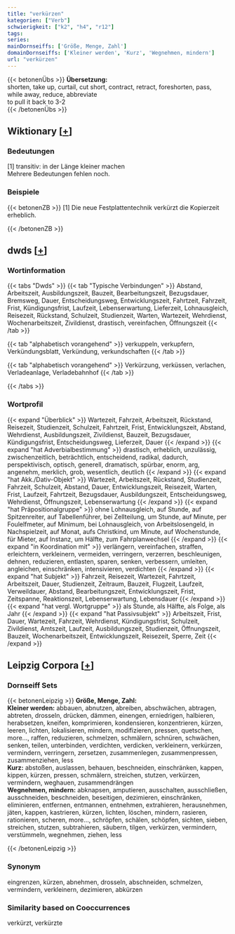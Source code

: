 ```yaml
---
title: "verkürzen"
kategorien: ["Verb"]
schwierigkeit: ["k2", "h4", "r12"]
tags:
series:
mainDornseiffs: ['Größe, Menge, Zahl']
domainDornseiffs: ['Kleiner werden', 'Kurz', 'Wegnehmen, mindern']
url: "verkürzen"
---
```


{{< betonenÜbs >}}
**Übersetzung:**  
shorten, take up, curtail, cut short, contract, retract, foreshorten, pass, while away, reduce, abbreviate  
to pull it back to 3-2  
{{< /betonenÜbs >}}

## Wiktionary [[+](https://de.wiktionary.org/wiki/verkürzen)]

### Bedeutungen
[1] transitiv: in der Länge kleiner machen  
Mehrere Bedeutungen fehlen noch.  

### Beispiele
{{< betonenZB >}}
[1] Die neue Festplattentechnik verkürzt die Kopierzeit erheblich.  

{{< /betonenZB >}}


## dwds [[+](https://www.dwds.de/wb/verkürzen)]

### Wortinformation
{{< tabs "Dwds" >}}
{{< tab "Typische Verbindungen" >}}
Abstand, Arbeitszeit, Ausbildungszeit, Bauzeit, Bearbeitungszeit, Bezugsdauer, Bremsweg, Dauer, Entscheidungsweg, Entwicklungszeit, Fahrtzeit, Fahrzeit, Frist, Kündigungsfrist, Laufzeit, Lebenserwartung, Lieferzeit, Lohnausgleich, Reisezeit, Rückstand, Schulzeit, Studienzeit, Warten, Wartezeit, Wehrdienst, Wochenarbeitszeit, Zivildienst, drastisch, vereinfachen, Öffnungszeit
{{< /tab >}}

{{< tab "alphabetisch vorangehend" >}}
verkuppeln, verkupfern, Verkündungsblatt, Verkündung, verkundschaften
{{< /tab >}}

{{< tab "alphabetisch vorangehend" >}}
Verkürzung, verküssen, verlachen, Verladeanlage, Verladebahnhof
{{< /tab >}}

{{< /tabs >}}

### Wortprofil
{{< expand "Überblick" >}} Wartezeit, Fahrzeit, Arbeitszeit, Rückstand, Reisezeit, Studienzeit, Schulzeit, Fahrtzeit, Frist, Entwicklungszeit, Abstand, Wehrdienst, Ausbildungszeit, Zivildienst, Bauzeit, Bezugsdauer, Kündigungsfrist, Entscheidungsweg, Lieferzeit, Dauer {{< /expand >}}
{{< expand "hat Adverbialbestimmung" >}} drastisch, erheblich, unzulässig, zwischenzeitlich, beträchtlich, entscheidend, radikal, dadurch, perspektivisch, optisch, generell, dramatisch, spürbar, enorm, arg, angenehm, merklich, grob, wesentlich, deutlich {{< /expand >}}
{{< expand "hat Akk./Dativ-Objekt" >}} Wartezeit, Arbeitszeit, Rückstand, Studienzeit, Fahrzeit, Schulzeit, Abstand, Dauer, Entwicklungszeit, Reisezeit, Warten, Frist, Laufzeit, Fahrtzeit, Bezugsdauer, Ausbildungszeit, Entscheidungsweg, Wehrdienst, Öffnungszeit, Lebenserwartung {{< /expand >}}
{{< expand "hat Präpositionalgruppe" >}} ohne Lohnausgleich, auf Stunde, auf Spitzenreiter, auf Tabellenführer, bei Zellteilung, um Stunde, auf Minute, per Foulelfmeter, auf Minimum, bei Lohnausgleich, von Arbeitslosengeld, in Nachspielzeit, auf Monat, aufs Christkind, um Minute, auf Wochenstunde, für Mieter, auf Instanz, um Hälfte, zum Fahrplanwechsel {{< /expand >}}
{{< expand "in Koordination mit" >}} verlängern, vereinfachen, straffen, erleichtern, verkleinern, vermeiden, verringern, verzerren, beschleunigen, dehnen, reduzieren, entlasten, sparen, senken, verbessern, umleiten, angleichen, einschränken, intensivieren, verdichten {{< /expand >}}
{{< expand "hat Subjekt" >}} Fahrzeit, Reisezeit, Wartezeit, Fahrtzeit, Arbeitszeit, Dauer, Studienzeit, Zeitraum, Bauzeit, Flugzeit, Laufzeit, Verweildauer, Abstand, Bearbeitungszeit, Entwicklungszeit, Frist, Zeitspanne, Reaktionszeit, Lebenserwartung, Lebensdauer {{< /expand >}}
{{< expand "hat vergl. Wortgruppe" >}} als Stunde, als Hälfte, als Folge, als Jahr {{< /expand >}}
{{< expand "hat Passivsubjekt" >}} Arbeitszeit, Frist, Dauer, Wartezeit, Fahrzeit, Wehrdienst, Kündigungsfrist, Schulzeit, Zivildienst, Amtszeit, Laufzeit, Ausbildungszeit, Studienzeit, Öffnungszeit, Bauzeit, Wochenarbeitszeit, Entwicklungszeit, Reisezeit, Sperre, Zeit {{< /expand >}}

## Leipzig Corpora [[+](https://corpora.uni-leipzig.de/en/res?word=verkürzen&corpusId=deu_newscrawl-public_2018)]

### Dornseiff Sets
{{< betonenLeipzig >}}
**Größe, Menge, Zahl:**  
**Kleiner werden:** abbauen, abnutzen, abreiben, abschwächen, abtragen, abtreten, drosseln, drücken, dämmen, einengen, erniedrigen, halbieren, herabsetzen, kneifen, komprimieren, kondensieren, konzentrieren, kürzen, leeren, lichten, lokalisieren, mindern, modifizieren, pressen, quetschen, more..., raffen, reduzieren, schmelzen, schmälern, schnüren, schwächen, senken, teilen, unterbinden, verdichten, verdicken, verkleinern, verkürzen, vermindern, verringern, zersetzen, zusammenlegen, zusammenpressen, zusammenziehen, less  
**Kurz:** abstoßen, auslassen, behauen, beschneiden, einschränken, kappen, kippen, kürzen, pressen, schmälern, streichen, stutzen, verkürzen, vermindern, weghauen, zusammendrängen  
**Wegnehmen, mindern:** abknapsen, amputieren, ausschalten, ausschließen, ausschneiden, beschneiden, beseitigen, dezimieren, einschränken, eliminieren, entfernen, entmannen, entnehmen, extrahieren, herausnehmen, jäten, kappen, kastrieren, kürzen, lichten, löschen, mindern, rasieren, rationieren, scheren, more..., schröpfen, schälen, schöpfen, sichten, sieben, streichen, stutzen, subtrahieren, säubern, tilgen, verkürzen, vermindern, verstümmeln, wegnehmen, ziehen, less  

{{< /betonenLeipzig >}}

### Synonym
eingrenzen, kürzen, abnehmen, drosseln, abschneiden, schmelzen, vermindern, verkleinern, dezimieren, abkürzen


### Similarity based on Cooccurrences
verkürzt, verkürzte

